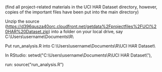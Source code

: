 (find all project-related materials in the UCI HAR Dataset directory, however, copies of the important files have been put into the main directory)

Unzip the source (https://d396qusza40orc.cloudfront.net/getdata%2Fprojectfiles%2FUCI%20HAR%20Dataset.zip) into a folder on your local drive, say C:\Users\username\Documents\R\

Put run_analysis.R into C:\Users\username\Documents\R\UCI HAR Dataset\

In RStudio: setwd("C:\\Users\\username\\Documents\\R\\UCI HAR Dataset\\"), 

run: source("run_analysis.R")


